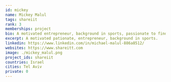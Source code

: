 ```yaml
---
id: mickey
name: Mickey Malul
tags: shareiit
rank: 3
memberships: project
bio: A motivated entrepreneur, background in sports, passionate to find opportunities to create impact businesses and initiatives fitting the much-needed era of balance. I strongly believe that communities working together can make us happier while helping our unique and beautiful planet to thrive. I am delighted to wake up every morning to design, develop, and promote technological tools to empower communities. Happy to be part of this alliance to fulfill this mutual vision towards a better world in which vibrant communities empower people!
excerpt: A motivated pationate, entrepreneur, background in sports.
linkedin: https://www.linkedin.com/in/michael-malul-886a8512/
websites: https://www.shareitt.com
image: ./mickey_malul.png
project_ids: shareiit
countries: Israel
cities: Tel Aviv
private: 0
---
```


